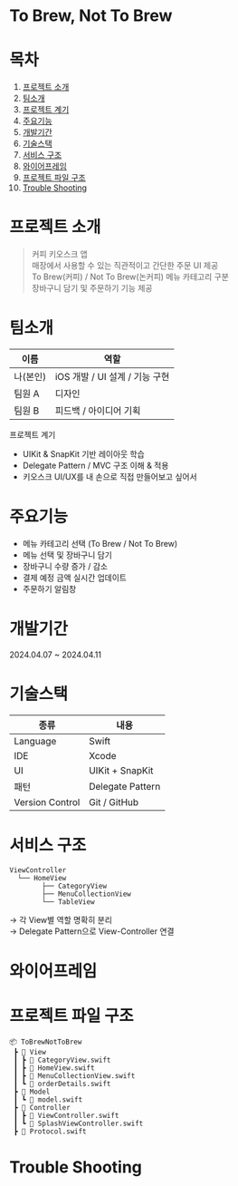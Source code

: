# To Brew, Not To Brew

# 목차
1. [프로젝트 소개](#프로젝트-소개)
2. [팀소개](#팀소개)
3. [프로젝트 계기](#프로젝트-계기)
4. [주요기능](#주요기능)
5. [개발기간](#개발기간)
6. [기술스택](#기술스택)
7. [서비스 구조](#서비스-구조)
8. [와이어프레임](#와이어프레임)
9. [프로젝트 파일 구조](#프로젝트-파일-구조)
10. [Trouble Shooting](#trouble-shooting)


# 프로젝트 소개
> 커피 키오스크 앱  
매장에서 사용할 수 있는 직관적이고 간단한 주문 UI 제공  
To Brew(커피) / Not To Brew(논커피) 메뉴 카테고리 구분  
장바구니 담기 및 주문하기 기능 제공  


# 팀소개
| 이름 | 역할 |
|------|------|
| 나(본인) | iOS 개발 / UI 설계 / 기능 구현 |
| 팀원 A | 디자인 |
| 팀원 B | 피드백 / 아이디어 기획 |


 프로젝트 계기
- UIKit & SnapKit 기반 레이아웃 학습
- Delegate Pattern / MVC 구조 이해 & 적용
- 키오스크 UI/UX를 내 손으로 직접 만들어보고 싶어서


# 주요기능
- 메뉴 카테고리 선택 (To Brew / Not To Brew)
- 메뉴 선택 및 장바구니 담기
- 장바구니 수량 증가 / 감소
- 결제 예정 금액 실시간 업데이트
- 주문하기 알림창


# 개발기간
2024.04.07 ~ 2024.04.11


# 기술스택
| 종류 | 내용 |
|------|------|
| Language | Swift |
| IDE | Xcode |
| UI | UIKit + SnapKit |
| 패턴 | Delegate Pattern |
| Version Control | Git / GitHub |


# 서비스 구조
```
ViewController
  └── HomeView
        ├── CategoryView
        ├── MenuCollectionView
        └── TableView
```
→ 각 View별 역할 명확히 분리  
→ Delegate Pattern으로 View-Controller 연결  


# 와이어프레임



# 프로젝트 파일 구조
```
📦 ToBrewNotToBrew
 ┣ 📂 View
 ┃ ┣ 📜 CategoryView.swift
 ┃ ┣ 📜 HomeView.swift
 ┃ ┣ 📜 MenuCollectionView.swift
 ┃ ┗ 📜 orderDetails.swift
 ┣ 📂 Model
 ┃ ┗ 📜 model.swift
 ┣ 📂 Controller
 ┃ ┣ 📜 ViewController.swift
 ┃ ┗ 📜 SplashViewController.swift
 ┣ 📜 Protocol.swift
```


# Trouble Shooting
